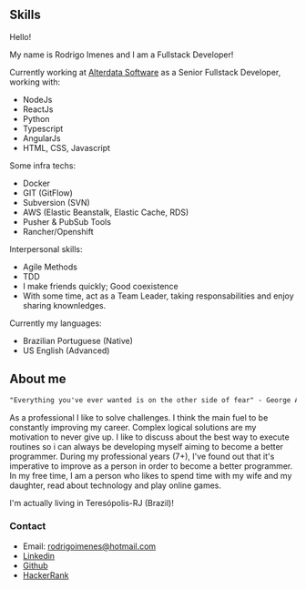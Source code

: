 ## Skills

Hello!

My name is Rodrigo Imenes and I am a Fullstack Developer!

Currently working at [Alterdata Software](https://www.alterdata.com.br/) as a Senior Fullstack Developer, working with:

- NodeJs
- ReactJs
- Python
- Typescript
- AngularJs
- HTML, CSS, Javascript

Some infra techs:

- Docker
- GIT (GitFlow)
- Subversion (SVN)
- AWS (Elastic Beanstalk, Elastic Cache, RDS)
- Pusher & PubSub Tools
- Rancher/Openshift

Interpersonal skills:

- Agile Methods
- TDD
- I make friends quickly; Good coexistence
- With some time, act as a Team Leader, taking responsabilities and enjoy sharing knownledges.

Currently my languages:

- Brazilian Portuguese (Native)
- US English (Advanced)

## About me

```markdown
"Everything you've ever wanted is on the other side of fear" - George Addair
```

As a professional I like to solve challenges. I think the main fuel to be constantly improving my career. Complex logical solutions are my motivation to never give up. I like to discuss about the best way to execute routines so i can always be developing myself aiming to become a better programmer.
During my professional years (7+), I've found out that it's imperative to improve as a person in order to become a better programmer.
In my free time, I am a person who likes to spend time with my wife and my daughter, read about technology and play online games.

I'm actually living in Teresópolis-RJ (Brazil)!

### Contact

- Email: rodrigoimenes@hotmail.com
- [Linkedin](https://www.linkedin.com/in/rodrigoimenes)
- [Github](https://github.com/rodrigoimenes)
- [HackerRank](https://www.hackerrank.com/rodrigoimenes)
